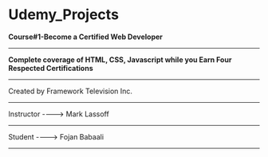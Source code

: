 # Udemy_Projects
**Course#1-Become a Certified Web Developer**
_______________________________________________________________________________________
**Complete coverage of HTML, CSS, Javascript while you Earn Four Respected Certifications**
_______________________________________________________________________________________
Created by Framework Television Inc. 
_______________________________________________________________________________________
Instructor ----> Mark Lassoff
_______________________________________________________________________________________
Student    ----> Fojan Babaali
_______________________________________________________________________________________



